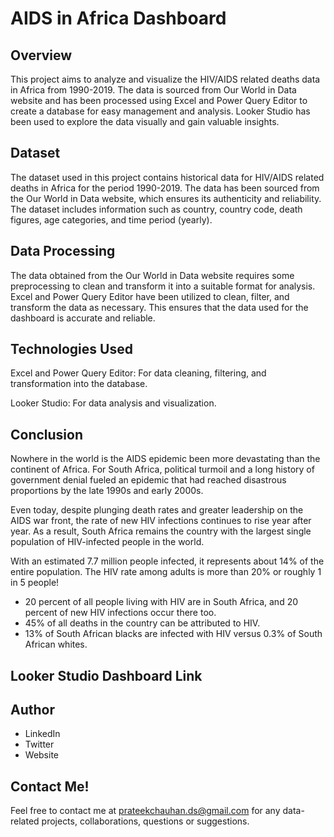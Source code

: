 # AIDS in Africa Dashboard

## Overview
This project aims to analyze and visualize the HIV/AIDS related deaths data in Africa from 1990-2019. The data is sourced from Our World in Data website and has been processed using Excel and Power Query Editor to create a database for easy management and analysis. Looker Studio has been used to explore the data visually and gain valuable insights.

## Dataset
The dataset used in this project contains historical data for HIV/AIDS related deaths in Africa for the period 1990-2019. The data has been sourced from the Our World in Data website, which ensures its authenticity and reliability. The dataset includes information such as country, country code, death figures, age categories, and time period (yearly).

## Data Processing
The data obtained from the Our World in Data website requires some preprocessing to clean and transform it into a suitable format for analysis. Excel and Power Query Editor have been utilized to clean, filter, and transform the data as necessary. This ensures that the data used for the dashboard is accurate and reliable.

## Technologies Used
Excel and Power Query Editor: For data cleaning, filtering, and transformation into the database.

Looker Studio: For data analysis and visualization.

## Conclusion
Nowhere in the world is the AIDS epidemic been more devastating than the continent of Africa. For South Africa, political turmoil and a long history of government denial fueled an epidemic that had reached disastrous proportions by the late 1990s and early 2000s.

Even today, despite plunging death rates and greater leadership on the AIDS war front, the rate of new HIV infections continues to rise year after year. As a result, South Africa remains the country with the largest single population of HIV-infected people in the world.

With an estimated 7.7 million people infected, it represents about 14% of the entire population. The HIV rate among adults is more than 20% or roughly 1 in 5 people!

- 20 percent of all people living with HIV are in South Africa, and 20 percent of new HIV infections occur there too.
- 45% of all deaths in the country can be attributed to HIV.
- 13% of South African blacks are infected with HIV versus 0.3% of South African whites.

## Looker Studio Dashboard Link

## Author
- LinkedIn
- Twitter
- Website

## Contact Me!
Feel free to contact me at prateekchauhan.ds@gmail.com for any data-related projects, collaborations, questions or suggestions.
